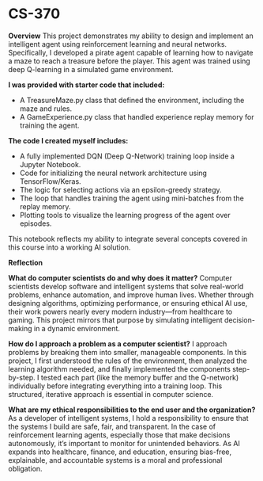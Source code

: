 # CS-370

**Overview**
This project demonstrates my ability to design and implement an intelligent agent using reinforcement learning and neural networks. Specifically, I developed a pirate agent capable of learning how to navigate a maze to reach a treasure before the player. This agent was trained using deep Q-learning in a simulated game environment.

**I was provided with starter code that included:**
  * A TreasureMaze.py class that defined the environment, including the maze and rules.
  * A GameExperience.py class that handled experience replay memory for training the agent.

**The code I created myself includes:**
  * A fully implemented DQN (Deep Q-Network) training loop inside a Jupyter Notebook.
  * Code for initializing the neural network architecture using TensorFlow/Keras.
  * The logic for selecting actions via an epsilon-greedy strategy.
  * The loop that handles training the agent using mini-batches from the replay memory.
  * Plotting tools to visualize the learning progress of the agent over episodes.

This notebook reflects my ability to integrate several concepts covered in this course into a working AI solution.

**Reflection**

**What do computer scientists do and why does it matter?**
Computer scientists develop software and intelligent systems that solve real-world problems, enhance automation, and improve human lives. Whether through designing algorithms, optimizing performance, or ensuring ethical AI use, their work powers nearly every modern industry—from healthcare to gaming. This project mirrors that purpose by simulating intelligent decision-making in a dynamic environment.

**How do I approach a problem as a computer scientist?**
I approach problems by breaking them into smaller, manageable components. In this project, I first understood the rules of the environment, then analyzed the learning algorithm needed, and finally implemented the components step-by-step. I tested each part (like the memory buffer and the Q-network) individually before integrating everything into a training loop. This structured, iterative approach is essential in computer science.

**What are my ethical responsibilities to the end user and the organization?**
As a developer of intelligent systems, I hold a responsibility to ensure that the systems I build are safe, fair, and transparent. In the case of reinforcement learning agents, especially those that make decisions autonomously, it’s important to monitor for unintended behaviors. As AI expands into healthcare, finance, and education, ensuring bias-free, explainable, and accountable systems is a moral and professional obligation.

